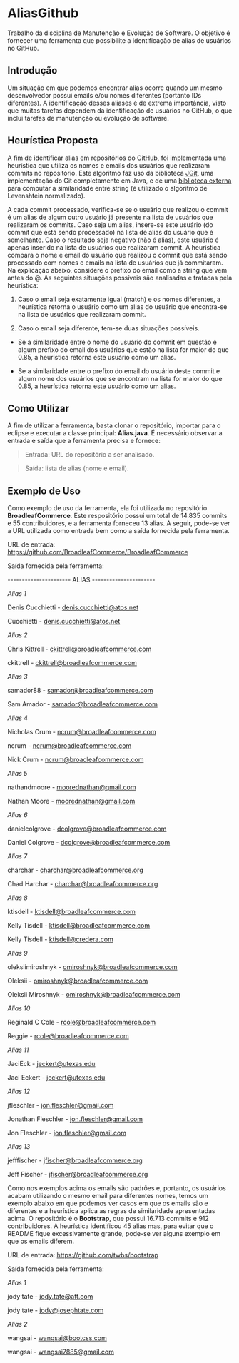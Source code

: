 # AliasGithub
Trabalho da disciplina de Manutenção e Evolução de Software. O objetivo é fornecer uma ferramenta que possibilite a identificação de alias de usuários no GitHub.

## Introdução 
Um situação em que podemos encontrar alias ocorre quando um mesmo desenvolvedor possui emails e/ou nomes diferentes (portanto IDs diferentes). A identificação desses aliases é de extrema importância, visto que muitas tarefas dependem da identificação de usuários no GitHub, o que inclui tarefas de manutenção ou evolução de software.

## Heurística Proposta
A fim de identificar alias em repositórios do GitHub, foi implementada uma heurística que utiliza os nomes e emails dos usuários que realizaram commits no repositório. Este algoritmo faz uso da biblioteca [JGit](https://github.com/eclipse/jgit), uma implementação do Git completamente em Java, e de uma [biblioteca externa](https://github.com/tdebatty/java-string-similarity) para computar a similaridade entre string (é utilizado o algoritmo de Levenshtein normalizado).

A cada commit processado, verifica-se se o usuário que realizou o commit é um alias de algum outro usuário já presente na lista de usuários que realizaram os commits. Caso seja um alias, insere-se este usuário (do commit que está sendo processado) na lista de alias do usuário que é semelhante. Caso o resultado seja negativo (não é alias), este usuário é apenas inserido na lista de usuários que realizaram commit. A heurística compara o nome e email do usuário que realizou o commit que está sendo processado com nomes e emails na lista de usuários que já commitaram. Na explicação abaixo, considere o prefixo do email como a string que vem antes do @. As seguintes situações possíveis são analisadas e tratadas pela heurística:

1. Caso o email seja exatamente igual (match) e os nomes diferentes, a heurística retorna o usuário como um alias do usuário que encontra-se na lista de usuários que realizaram commit.

2. Caso o email seja diferente, tem-se duas situações possíveis.
  
  * Se a similaridade entre o nome do usuário do commit em questão e algum prefixo do email dos usuários que estão na lista for maior do que 0.85, a heurística retorna este usuário como um alias.
  
  * Se a similaridade entre o prefixo do email do usuário deste commit e algum nome dos usuários que se encontram na lista for maior do que 0.85, a heurística retorna este usuário como um alias.

## Como Utilizar
A fim de utilizar a ferramenta, basta clonar o repositório, importar para o eclipse e executar a classe principal: **Alias.java**. É necessário observar a entrada e saída que a ferramenta precisa e fornece:

> Entrada: URL do repositório a ser analisado.

> Saída: lista de alias (nome e email).

## Exemplo de Uso
Como exemplo de uso da ferramenta, ela foi utilizada no repositório **BroadleafCommerce**. Este respositório possui um total de 14.835 commits e 55 contribuidores, e a ferramenta forneceu 13 alias. A seguir, pode-se ver a URL utilizada como entrada bem como a saída fornecida pela ferramenta.

URL de entrada: https://github.com/BroadleafCommerce/BroadleafCommerce

Saída fornecida pela ferramenta:

---------------------- ALIAS ----------------------

_Alias 1_

Denis Cucchietti - denis.cucchietti@atos.net

Cucchietti - denis.cucchietti@atos.net

_Alias 2_

Chris Kittrell - ckittrell@broadleafcommerce.com

ckittrell - ckittrell@broadleafcommerce.com

_Alias 3_

samador88 - samador@broadleafcommerce.com

Sam Amador - samador@broadleafcommerce.com

_Alias 4_

Nicholas Crum - ncrum@broadleafcommerce.com

ncrum - ncrum@broadleafcommerce.com

Nick Crum - ncrum@broadleafcommerce.com

_Alias 5_

nathandmoore - moorednathan@gmail.com

Nathan Moore - moorednathan@gmail.com

_Alias 6_

danielcolgrove - dcolgrove@broadleafcommerce.com

Daniel Colgrove - dcolgrove@broadleafcommerce.com

_Alias 7_

charchar - charchar@broadleafcommerce.org

Chad Harchar - charchar@broadleafcommerce.org

_Alias 8_

ktisdell - ktisdell@broadleafcommerce.com

Kelly Tisdell - ktisdell@broadleafcommerce.com

Kelly Tisdell - ktisdell@credera.com

_Alias 9_

oleksiimiroshnyk - omiroshnyk@broadleafcommerce.com

Oleksii - omiroshnyk@broadleafcommerce.com

Oleksii Miroshnyk - omiroshnyk@broadleafcommerce.com

_Alias 10_

Reginald C Cole - rcole@broadleafcommerce.com

Reggie - rcole@broadleafcommerce.com

_Alias 11_

JaciEck - jeckert@utexas.edu

Jaci Eckert - jeckert@utexas.edu

_Alias 12_

jfleschler - jon.fleschler@gmail.com

Jonathan Fleschler - jon.fleschler@gmail.com

Jon Fleschler - jon.fleschler@gmail.com

_Alias 13_

jefffischer - jfischer@broadleafcommerce.org

Jeff Fischer - jfischer@broadleafcommerce.org

Como nos exemplos acima os emails são padrões e, portanto, os usuários acabam utilizando o mesmo email para diferentes nomes, temos um exemplo abaixo em que podemos ver casos em que os emails são e diferentes e a heurística aplica as regras de similaridade apresentadas acima. O repositório é o **Bootstrap**, que possui 16.713 commits e 912 contribuidores. A heurística identificou 45 alias mas, para evitar que o README fique excessivamente grande, pode-se ver alguns exemplo em que os emails diferem.

URL de entrada: https://github.com/twbs/bootstrap

Saída fornecida pela ferramenta:

_Alias 1_

jody tate - jody.tate@att.com

jody tate - jody@josephtate.com

_Alias 2_

wangsai - wangsai@bootcss.com

wangsai - wangsai7885@gmail.com


